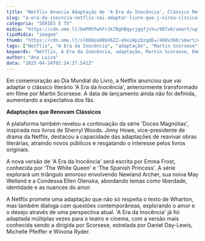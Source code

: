 ```yaml
---
title: "Netflix Anuncia Adaptação de 'A Era da Inocência', Clássico Refilmado por Scorsese"
slug: "a-era-da-inocncia-netflix-vai-adaptar-livro-que-j-virou-clssico-de-scorsese"
categoria: "SÉRIES E TV"
midia: "https://cdn.ome.lt/bmP0hfwhFrJk7BghBqycjgqfjnY=/987x0/smart/uploads/conteudo/fotos/Design_sem_nome_-_2025-04-23T212841.465.png"
tipoMidia: "imagem"
thumb: "https://cdn.ome.lt/slK6QooD8bV6ZZ-e9xLHpzQzqdE=/480x360/smart/extras/conteudos/Design_sem_nome_-_2025-04-23T212841.465.png"
tags: ["Netflix", "A Era da Inocência", "adaptação", "Martin Scorsese", "Emma Frost", "romance", "streaming", "séries", "filmes", "cultura pop"]
keywords: "Netflix, A Era da Inocência, adaptação, Martin Scorsese, Emma Frost, romance, streaming, séries, filmes, cultura pop"
author: "Ana Luiza"
data: "2025-04-24T01:24:27.541Z"
---
```


Em comemoração ao Dia Mundial do Livro, a Netflix anunciou que vai adaptar o clássico literário 'A Era da Inocência', anteriormente transformado em filme por Martin Scorsese. A data de lançamento ainda não foi definida, aumentando a expectativa dos fãs.

**Adaptações que Renovam Clássicos**

A plataforma também revelou a continuação da série 'Doces Magnólias', inspirada nos livros de Sherryl Woods. Jinny Howe, vice-presidente de drama da Netflix, destacou a capacidade das adaptações de reavivar obras literárias, atraindo novos públicos e resgatando o interesse pelos livros originais.

A nova versão de 'A Era da Inocência' será escrita por Emma Frost, conhecida por 'The White Queen' e 'The Spanish Princess'. A série explorará um triângulo amoroso envolvendo Newland Archer, sua noiva May Welland e a Condessa Ellen Olenska, abordando temas como liberdade, identidade e as nuances do amor.

A Netflix promete uma adaptação que não só respeita o texto de Wharton, mas também dialoga com questões contemporâneas, explorando o amor e o desejo através de uma perspectiva atual. 'A Era da Inocência' já foi adaptada múltiplas vezes para o teatro e cinema, com a versão mais conhecida sendo a dirigida por Scorsese, estrelada por Daniel Day-Lewis, Michelle Pfeiffer e Winona Ryder.